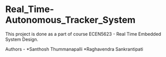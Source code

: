 # Real_Time-Autonomous_Tracker_System

This project is done as a part of course ECEN5623 - Real Time Embedded System Design.

Authors - 
*Santhosh Thummanapalli
*Raghavendra Sankrantipati
